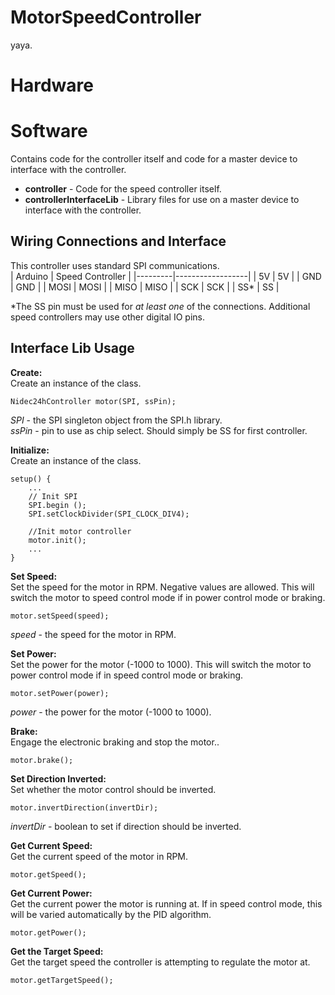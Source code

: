 # MotorSpeedController  
yaya.

# Hardware  
  

# Software  
Contains code for the controller itself and code for a master device to interface with the controller.  
 * **controller** - Code for the speed controller itself.  
 * **controllerInterfaceLib** - Library files for use on a master device to interface with the controller.  
 
  ## Wiring Connections and Interface  
 This controller uses standard SPI communications.  
| Arduino | Speed Controller |
|---------|------------------|
| 5V      | 5V               |
| GND     | GND              |
| MOSI    | MOSI             |
| MISO    | MISO             |
| SCK     | SCK              |
| SS*     | SS               |  

*The SS pin must be used for *at least one* of the connections. Additional speed controllers may use other digital IO pins.  
 
 
 ## Interface Lib Usage  
**Create:**  
Create an instance of the class.  

    Nidec24hController motor(SPI, ssPin);  

*SPI* - the SPI singleton object from the SPI.h library.  
*ssPin* - pin to use as chip select. Should simply be SS for first controller.  

**Initialize:**  
Create an instance of the class.  

    setup() {
        ...
        // Init SPI
        SPI.begin ();
        SPI.setClockDivider(SPI_CLOCK_DIV4);
        
        //Init motor controller
        motor.init();  
        ...
    }


**Set Speed:**  
Set the speed for the motor in RPM. Negative values are allowed. This will switch the motor to speed control mode if in power control mode or braking.  

    motor.setSpeed(speed);  

*speed* - the speed for the motor in RPM.  

**Set Power:**  
Set the power for the motor (-1000 to 1000). This will switch the motor to power control mode if in speed control mode or braking.  

    motor.setPower(power);  

*power* - the power for the motor (-1000 to 1000).  

**Brake:**  
Engage the electronic braking and stop the motor..  

    motor.brake();  

**Set Direction Inverted:**  
Set whether the motor control should be inverted.  

    motor.invertDirection(invertDir);  

*invertDir* - boolean to set if direction should be inverted.  

**Get Current Speed:**  
Get the current speed of the motor in RPM.   

    motor.getSpeed();  

**Get Current Power:**  
Get the current power the motor is running at. If in speed control mode, this will be varied automatically by the PID algorithm.  

    motor.getPower();  

**Get the Target Speed:**  
Get the target speed the controller is attempting to regulate the motor at.  

    motor.getTargetSpeed();  
